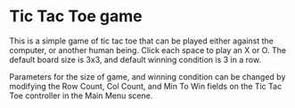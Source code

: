 # Tic Tac Toe game

This is a simple game of tic tac toe that can be played either against the computer, or another human being.
Click each space to play an X or O.
The default board size is 3x3, and default winning condition is 3 in a row.

Parameters for the size of game, and winning condition can be changed by modifying the Row Count, Col Count, and Min To Win fields on the Tic Tac Toe controller in the Main Menu scene. 
